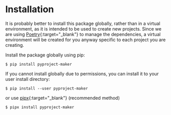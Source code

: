 
# Installation

It is probably better to install this package globally, rather than in a virtual
environment, as it is intended to be used to create new projects. Since we are
using [Poetry](https://python-poetry.org/){:target="_blank"} to manage the
dependencies, a virtual environment will be created for you anyway specific to
each project you are creating.

Install the package globally using pip:

```console
$ pip install pyproject-maker
```

If you cannot install globally due to permissions, you can install it to your
user install directory:

```console
$ pip install --user pyproject-maker
```

or use [pipx](https://pypa.github.io/pipx/){:target="_blank"} (recommended method)

```console
$ pipx install pyproject-maker
```

